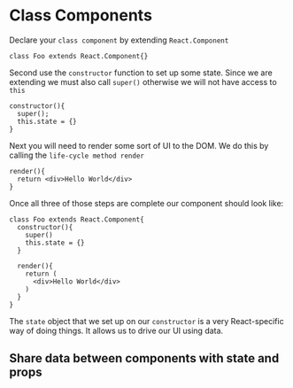 # Class Components
  Declare your `class component` by extending `React.Component`

    class Foo extends React.Component{}

  Second use the `constructor` function to set up some state. Since we are extending we must also call `super()` otherwise we will not have access to `this`

    constructor(){
      super();
      this.state = {}
    }

  Next you will need to render some sort of UI to the DOM. We do this by calling the `life-cycle method render`

    render(){
      return <div>Hello World</div>
    }

  Once all three of those steps are complete our component should look like:

    class Foo extends React.Component{
      constructor(){
        super()
        this.state = {}
      }

      render(){
        return (
          <div>Hello World</div>
        )
      }
    }

  The `state` object that we set up on our `constructor` is a very React-specific way of doing things. It allows us to drive our UI using data.

  ## Share data between components with state and props